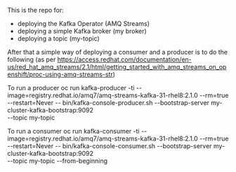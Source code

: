 This is the repo for:
- deploying the Kafka Operator (AMQ Streams)
- deploying a simple Kafka broker (my broker)
- deploying a topic (my-topic)


After that a simple way of deploying a consumer and a producer is to do the following
(as per https://access.redhat.com/documentation/en-us/red_hat_amq_streams/2.1/html/getting_started_with_amq_streams_on_openshift/proc-using-amq-streams-str)


To run a producer
oc run kafka-producer -ti --image=registry.redhat.io/amq7/amq-streams-kafka-31-rhel8:2.1.0 --rm=true --restart=Never -- bin/kafka-console-producer.sh --bootstrap-server my-cluster-kafka-bootstrap:9092 \
--topic my-topic

To run a consumer
oc run kafka-consumer -ti --image=registry.redhat.io/amq7/amq-streams-kafka-31-rhel8:2.1.0 --rm=true --restart=Never -- bin/kafka-console-consumer.sh --bootstrap-server my-cluster-kafka-bootstrap:9092 \
--topic my-topic --from-beginning
